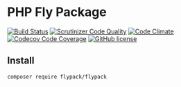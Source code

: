 # PHP Fly Package

[![Build Status](https://img.shields.io/travis/flypack/flypack/master.svg)](https://travis-ci.org/flypack/flypack)
[![Scrutinizer Code Quality](https://scrutinizer-ci.com/g/flypack/flypack/badges/quality-score.png?b=master)](https://scrutinizer-ci.com/g/flypack/flypack/?branch=master)
[![Code Climate](https://img.shields.io/codeclimate/github/flypack/flypack.svg)](https://codeclimate.com/github/flypack/flypack/)
[![Codecov Code Coverage](https://img.shields.io/codecov/c/github/flypack/flypack.svg)](https://codecov.io/gh/flypack/flypack)
[![GitHub license](https://img.shields.io/badge/license-MIT-blue.svg)](https://raw.githubusercontent.com/flypack/flypack/master/LICENSE)

## Install

```
composer require flypack/flypack
```